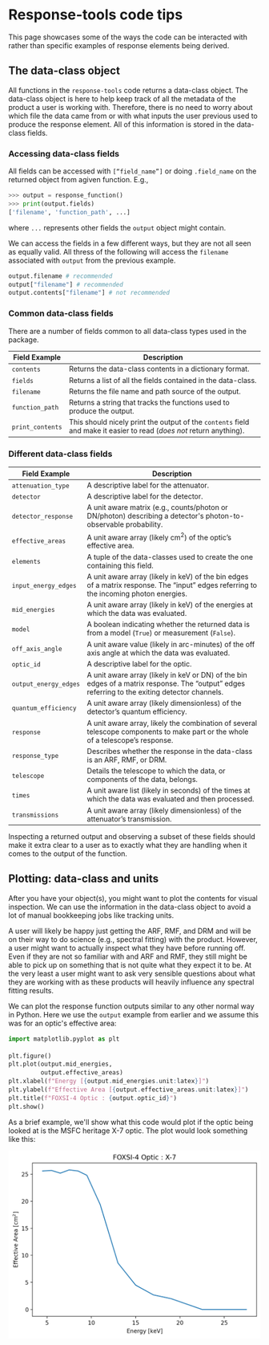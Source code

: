 # Response-tools code tips

This page showcases some of the ways the code can be interacted with rather than specific examples of response elements being derived.

## The data-class object

All functions in the `response-tools` code returns a data-class object. The data-class object is here to help keep track of all the metadata of the product a user is working with. Therefore, there is no need to worry about which file the data came from or with what inputs the user previous used to produce the response element. All of this information is stored in the data-class fields.

### Accessing data-class fields

All fields can be accessed with ``[“field_name”]`` or doing ``.field_name`` on the returned object from agiven function. E.g.,

```python
>>> output = response_function()
>>> print(output.fields)
['filename', 'function_path', ...]
```

where `...` represents other fields the `output` object might contain.

We can access the fields in a few different ways, but they are not all seen as equally valid. All thress of the following will access the `filename` associated with `output` from the previous example.

```python
output.filename # recommended
output["filename"] # recommended
output.contents["filename"] # not recommended
```

### Common data-class fields

There are a number of fields common to all data-class types used in the package.

| Field Example    | Description                                                                                                          |
| ---------------- | -------------------------------------------------------------------------------------------------------------------- |
| `contents`       | Returns the data-class contents in a dictionary format.                                                              |
| `fields`         | Returns a list of all the fields contained in the data-class.                                                        |
| `filename`       | Returns the file name and path source of the output.                                                                 |
| `function_path`  | Returns a string that tracks the functions used to produce the output.                                               |
| `print_contents` | This should nicely print the output of the `contents` field and make it easier to read (_does not_ return anything). |

### Different data-class fields

| Field Example         | Description                                                                                                                                    |
| --------------------- | ---------------------------------------------------------------------------------------------------------------------------------------------- |
| `attenuation_type`    | A descriptive label for the attenuator.                                                                                                        |
| `detector`            | A descriptive label for the detector.                                                                                                          |
| `detector_response`   | A unit aware matrix (e.g., counts/photon or DN/photon) describing a detector's photon-to-observable probability.                               |
| `effective_areas`     | A unit aware array (likely cm<sup>2</sup>) of the optic’s effective area.                                                                            |
| `elements`            | A tuple of the data-classes used to create the one containing this field.                                                                      |
| `input_energy_edges`  | A unit aware array (likely in keV) of the bin edges of a matrix response. The “input” edges referring to the incoming photon energies.         |
| `mid_energies`        | A unit aware array (likely in keV) of the energies at which the data was evaluated.                                                            |
| `model`               | A boolean indicating whether the returned data is from a model (`True`) or measurement (`False`).                                              |
| `off_axis_angle`      | A unit aware value (likely in arc-minutes) of the off axis angle at which the data was evaluated.                                              |
| `optic_id`            | A descriptive label for the optic.                                                                                                             |
| `output_energy_edges` | A unit aware array (likely in keV or DN) of the bin edges of a matrix response. The “output” edges referring to the exiting detector channels. |
| `quantum_efficiency`  | A unit aware array (likely dimensionless) of the detector’s quantum efficiency.                                                                |
| `response`            | A unit aware array, likely the combination of several telescope components to make part or the whole of a telescope’s response.                |
| `response_type`       | Describes whether the response in the data-class is an ARF, RMF, or DRM.                                                                       |
| `telescope`           | Details the telescope to which the data, or components of the data, belongs.                                                                   |
| `times`               | A unit aware list (likely in seconds) of the times at which the data was evaluated and then processed.                                         |
| `transmissions`       | A unit aware array (likely dimensionless) of the attenuator’s transmission.                                                                    |

Inspecting a returned output and observing a subset of these fields should make it extra clear to a user as to exactly what they are handling when it comes to the output of the function.

## Plotting: data-class and units

After you have your object(s), you might want to plot the contents for visual inspection. We can use the information in the data-class object to avoid a lot of manual bookkeeping jobs like tracking units.

A user will likely be happy just getting the ARF, RMF, and DRM and will be on their way to do science (e.g., spectral fitting) with the product. However, a user might want to actually inspect what they have before running off. Even if they are not so familiar with and ARF and RMF, they still might be able to pick up on something that is not quite what they expect it to be. At the very least a user might want to ask very sensible questions about what they are working with as these products will heavily influence any spectral fitting results.

We can plot the response function outputs similar to any other normal way in Python. Here we use the `output` example from earlier and we assume this was for an optic's effective area:

```python
import matplotlib.pyplot as plt

plt.figure()
plt.plot(output.mid_energies,
         output.effective_areas)
plt.xlabel(f"Energy [{output.mid_energies.unit:latex}]")
plt.ylabel(f"Effective Area [{output.effective_areas.unit:latex}]")
plt.title(f"FOXSI-4 Optic : {output.optic_id}")
plt.show()
```

As a brief example, we'll show what this code would plot if the optic being looked at is the MSFC heritage X-7 optic. The plot would look something like this:

![MSFC-heritage-x7](../response_tools/assets/response-tools-figs/eff-area-figs/asset_msfc_heritage_x7_example.png "MSFC heritage X-7 optic for FOXSI-4.")
